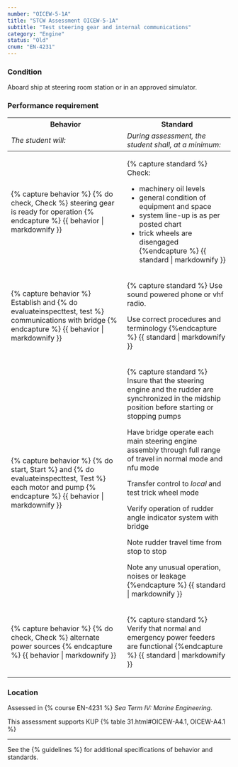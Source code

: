 ```yaml
---
number: "OICEW-5-1A"
title: "STCW Assessment OICEW-5-1A"
subtitle: "Test steering gear and internal communications"
category: "Engine"
status: "Old"
cnum: "EN-4231"
---
```

### Condition

Aboard ship at steering room station or in an approved simulator.

### Performance requirement 

<table width='100%' class='Guidelines'>
 <thead>
 <tr>
     <th class='thirty'>Behavior</th>
     <th class='seventy'>Standard</th>
 </tr>
 <tr>
     <td><em>The student will:</em></td>
     <td><em>During assessment, the student shall, at a minimum:</em></td>
 </tr>
 </thead>
 <tbody>
 

<tr><td>

{% capture behavior %}
{% do check, Check %} steering gear is ready for operation
{% endcapture %}
{{ behavior | markdownify }}

</td><td>

{% capture standard %}
Check:

  * machinery oil levels
  * general condition of equipment and space
  * system line-up is as per posted chart
  * trick wheels are disengaged
{%endcapture %}
{{ standard | markdownify }}

</td></tr>



<tr><td>

{% capture behavior %}
Establish and {% do evaluateinspecttest, test %} communications with bridge
{% endcapture %}
{{ behavior | markdownify }}

</td><td>

{% capture standard %}
Use sound powered phone or vhf radio.

Use correct procedures and terminology
{%endcapture %}
{{ standard | markdownify }}

</td></tr>



<tr><td>

{% capture behavior %}
{% do start, Start %} and {% do evaluateinspecttest, Test %} each motor and pump
{% endcapture %}
{{ behavior | markdownify }}

</td><td>

{% capture standard %}
Insure that the steering engine and the rudder are synchronized in the midship position before starting or stopping pumps

Have bridge operate each main steering engine assembly through full range of travel in normal mode and nfu mode

Transfer control to _local_ and test trick wheel mode

Verify operation of rudder angle indicator system with bridge

Note rudder travel time from stop to stop

Note any unusual operation, noises or leakage
{%endcapture %}
{{ standard | markdownify }}

</td></tr>



<tr><td>

{% capture behavior %}
{% do check, Check %} alternate power sources
{% endcapture %}
{{ behavior | markdownify }}

</td><td>

{% capture standard %}
Verify that normal and emergency power feeders are functional
{%endcapture %}
{{ standard | markdownify }}

</td></tr>



 </tbody>
 </table>

### Location

Assessed in  {% course  EN-4231 %}  *Sea Term IV: Marine Engineering*.

This assessment supports KUP {% table 31.html#OICEW-A4.1, OICEW-A4.1 %}

***



See the {% guidelines %} for additional specifications of behavior and standards.